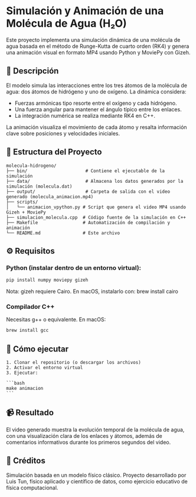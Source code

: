 # Simulación y Animación de una Molécula de Agua (H₂O)

Este proyecto implementa una simulación dinámica de una molécula de agua basada en el método de Runge-Kutta de cuarto orden (RK4) y genera una animación visual en formato MP4 usando Python y MoviePy con Gizeh.

## 🧪 Descripción

El modelo simula las interacciones entre los tres átomos de la molécula de agua: dos átomos de hidrógeno y uno de oxígeno. La dinámica considera:

- Fuerzas armónicas tipo resorte entre el oxígeno y cada hidrógeno.
- Una fuerza angular para mantener el ángulo típico entre los enlaces.
- La integración numérica se realiza mediante RK4 en C++.

La animación visualiza el movimiento de cada átomo y resalta información clave sobre posiciones y velocidades iniciales.

## 📁 Estructura del Proyecto
```
molecula-hidrogeno/
├── bin/                      # Contiene el ejecutable de la simulación
├── data/                     # Almacena los datos generados por la simulación (molecula.dat)
├── output/                   # Carpeta de salida con el video generado (molecula_animacion.mp4)
├── scripts/
│   └── animacion_vpython.py # Script que genera el video MP4 usando Gizeh + MoviePy
├── simulacion_molecula.cpp  # Código fuente de la simulación en C++
├── Makefile                 # Automatización de compilación y animación
└── README.md                # Este archivo
```
## ⚙️ Requisitos

### Python (instalar dentro de un entorno virtual):

```bash
pip install numpy moviepy gizeh
```

Nota: gizeh requiere Cairo. En macOS, instalarlo con: brew install cairo

### Compilador C++

Necesitas g++ o equivalente. En macOS:

```bash
brew install gcc
```

## 🧩 Cómo ejecutar

	1. Clonar el repositorio (o descargar los archivos)
	2. Activar el entorno virtual 
	3. Ejecutar:
	
	```bash
    make animacion
    ```

## 📹 Resultado

El video generado muestra la evolución temporal de la molécula de agua, con una visualización clara de los enlaces y átomos, además de comentarios informativos durante los primeros segundos del video.

## 🧠 Créditos

Simulación basada en un modelo físico clásico. Proyecto desarrollado por Luis Tun, físico aplicado y científico de datos, como ejercicio educativo de física computacional.
